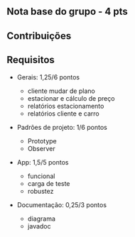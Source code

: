 
## Nota base do grupo - 4 pts

## Contribuições

## Requisitos

  - Gerais: 1,25/6 pontos
    - cliente mudar de plano
    - estacionar e cálculo de preço
    - relatórios estacionamento
    - relatórios cliente e carro

  - Padrões de projeto: 1/6 pontos
    - Prototype 
    - Observer 

  - App: 1,5/5 pontos
    - funcional 
    - carga de teste
    - robustez

  - Documentação: 0,25/3 pontos
    - diagrama
    - javadoc
